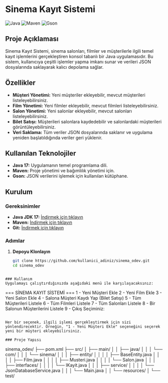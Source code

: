 # Sinema Kayıt Sistemi

![Java](https://img.shields.io/badge/Java-17-orange.svg)
![Maven](https://img.shields.io/badge/Maven-3.8.5-blue.svg)
![Gson](https://img.shields.io/badge/Gson-2.9.0-green.svg)

## Proje Açıklaması

Sinema Kayıt Sistemi, sinema salonları, filmler ve müşterilerle ilgili temel kayıt işlemlerini gerçekleştiren konsol tabanlı bir Java uygulamasıdır. Bu sistem, kullanıcıya çeşitli işlemler yapma imkanı sunar ve verileri JSON dosyalarında saklayarak kalıcı depolama sağlar.

## Özellikler

- **Müşteri Yönetimi:** Yeni müşteriler ekleyebilir, mevcut müşterileri listeleyebilirsiniz.
- **Film Yönetimi:** Yeni filmler ekleyebilir, mevcut filmleri listeleyebilirsiniz.
- **Salon Yönetimi:** Yeni salonlar ekleyebilir, mevcut salonları listeleyebilirsiniz.
- **Bilet Satışı:** Müşterileri salonlara kaydedebilir ve salonlardaki müşterileri görüntüleyebilirsiniz.
- **Veri Saklama:** Tüm veriler JSON dosyalarında saklanır ve uygulama yeniden başlatıldığında veriler geri yüklenir.

## Kullanılan Teknolojiler

- **Java 17:** Uygulamanın temel programlama dili.
- **Maven:** Proje yönetimi ve bağımlılık yönetimi için.
- **Gson:** JSON verilerini işlemek için kullanılan kütüphane.

## Kurulum

### Gereksinimler

- **Java JDK 17:** [İndirmek için tıklayın](https://www.oracle.com/java/technologies/javase-jdk17-downloads.html)
- **Maven:** [İndirmek için tıklayın](https://maven.apache.org/download.cgi)
- **Git:** [İndirmek için tıklayın](https://git-scm.com/downloads)

### Adımlar

1. **Depoyu Klonlayın**

   ```bash
   git clone https://github.com/kullanici_adiniz/sinema_odev.git
   cd sinema_odev
```

### Kullanım
Uygulamayı çalıştırdığınızda aşağıdaki menü ile karşılaşacaksınız:

```
=== SİNEMA KAYIT SİSTEMİ ===
1 - Yeni Müşteri Ekle
2 - Yeni Film Ekle
3 - Yeni Salon Ekle
4 - Salona Müşteri Kaydı Yap (Bilet Satışı)
5 - Tüm Müşterileri Listele
6 - Tüm Filmleri Listele
7 - Tüm Salonları Listele
8 - Bir Salonun Müşterilerini Listele
9 - Çıkış
Seçiminiz:
```

Her bir seçenek, ilgili işlemi gerçekleştirmek için sizi yönlendirecektir. Örneğin, "1 - Yeni Müşteri Ekle" seçeneğini seçerek yeni bir müşteri ekleyebilirsiniz.

### Proje Yapısı

```
sinema_odev/
├── pom.xml
├── src/
│   ├── main/
│   │   ├── java/
│   │   │   └── com/
│   │   │       └── sinema/
│   │   │           ├── entity/
│   │   │           │   ├── BaseEntity.java
│   │   │           │   ├── Film.java
│   │   │           │   ├── Musteri.java
│   │   │           │   └── Salon.java
│   │   │           ├── interfaces/
│   │   │           │   └── IKayit.java
│   │   │           ├── service/
│   │   │           │   └── JsonDatabaseService.java
│   │   │           └── Main.java
│   │   └── resources/
│   └── test/
```
